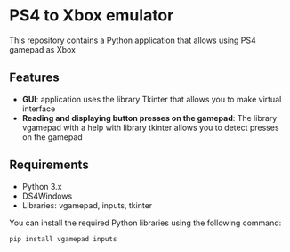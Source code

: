 # PS4 to Xbox emulator

This repository contains a Python application that allows using PS4 gamepad as Xbox

## Features 

- **GUI**: application uses the library Tkinter that allows you to make virtual interface
- **Reading and displaying button presses on the gamepad**: The library vgamepad with a help with library tkinter allows you to detect presses on the gamepad

## Requirements

- Python 3.x
- DS4Windows
- Libraries: vgamepad, inputs, tkinter

You can install the required Python libraries using the following command:

```bash
pip install vgamepad inputs
